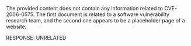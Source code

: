 The provided content does not contain any information related to CVE-2006-0575. The first document is related to a software vulnerability research team, and the second one appears to be a placeholder page of a website.

RESPONSE: UNRELATED